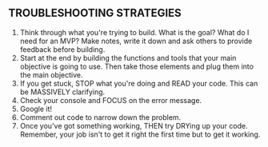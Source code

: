 ## TROUBLESHOOTING STRATEGIES

1. Think through what you're trying to build. What is the goal? What do I need for an MVP? Make notes, write it down and ask others to provide feedback before building. 
2. Start at the end by building the functions and tools that your main objective is going to use. Then take those elements and plug them into the main objective. 
3. If you get stuck, STOP what you're doing and READ your code. This can be MASSIVELY clarifying.
4. Check your console and FOCUS on the error message. 
5. Google it! 
6. Comment out code to narrow down the problem. 
7. Once you've got something working, THEN try DRYing up your code. Remember, your job isn't to get it right the first time but to get it working. 
